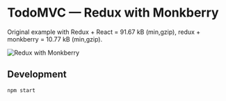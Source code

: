 # TodoMVC — Redux with Monkberry

Original example with Redux + React = 91.67 kB (min,gzip), redux + monkberry = 10.77 kB (min,gzip).

![Redux with Monkberry](dist/Redux_with_Monkberry.gif)

## Development

```
npm start
```
